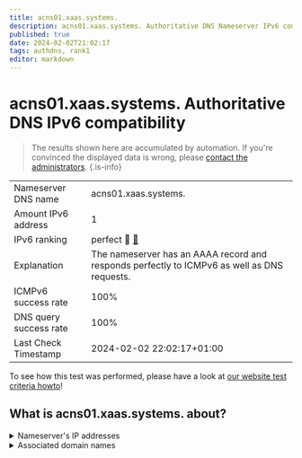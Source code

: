 ```yaml
---
title: acns01.xaas.systems.
description: acns01.xaas.systems. Authoritative DNS Nameserver IPv6 compatibility
published: true
date: 2024-02-02T21:02:17
tags: authdns, rank1
editor: markdown
---
```


# acns01.xaas.systems. Authoritative DNS IPv6 compatibility

> The results shown here are accumulated by automation. If you're convinced the displayed data is wrong, please [contact the administrators](/howto/chat). 
{.is-info}




|   |   |
| - | - |
| Nameserver DNS name | acns01.xaas.systems.
| Amount IPv6 address | 1
| IPv6 ranking | perfect :1st_place_medal: [🔗](/howto/ranking) |
| Explanation | The nameserver has an AAAA record and responds perfectly to ICMPv6 as well as DNS requests. |
| ICMPv6 success rate | 100%|
| DNS query success rate | 100% |
| Last Check Timestamp | 2024-02-02 22:02:17+01:00 |

To see how this test was performed, please have a look at [our website test criteria howto](/howto/testcriteria/authdns)!


## What is acns01.xaas.systems. about?




<details>
<summary>Nameserver's IP addresses</summary>

2a00:11c0:aa1::1

</details>



<details>
<summary>Associated domain names</summary>

www.netcup.de

</details>
